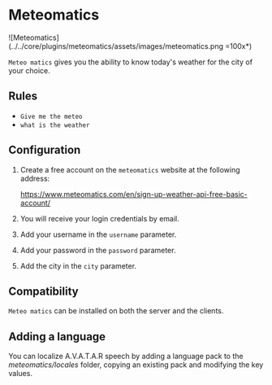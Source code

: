 # Meteomatics

![Meteomatics](../../core/plugins/meteomatics/assets/images/meteomatics.png =100x*)

`Meteo matics` gives you the ability to know today's weather for the city of your choice.

## Rules

- `Give me the meteo`
- `what is the weather`

## Configuration

1. Create a free account on the `meteomatics` website at the following address:

   https://www.meteomatics.com/en/sign-up-weather-api-free-basic-account/

2. You will receive your login credentials by email.
3. Add your username in the `username` parameter.
4. Add your password in the `password` parameter.
5. Add the city in the `city` parameter.

## Compatibility

`Meteo matics` can be installed on both the server and the clients.


## Adding a language
You can localize A.V.A.T.A.R speech by adding a language pack to the _meteomatics/locales_ folder, copying an existing pack and modifying the key values.

<br><br>